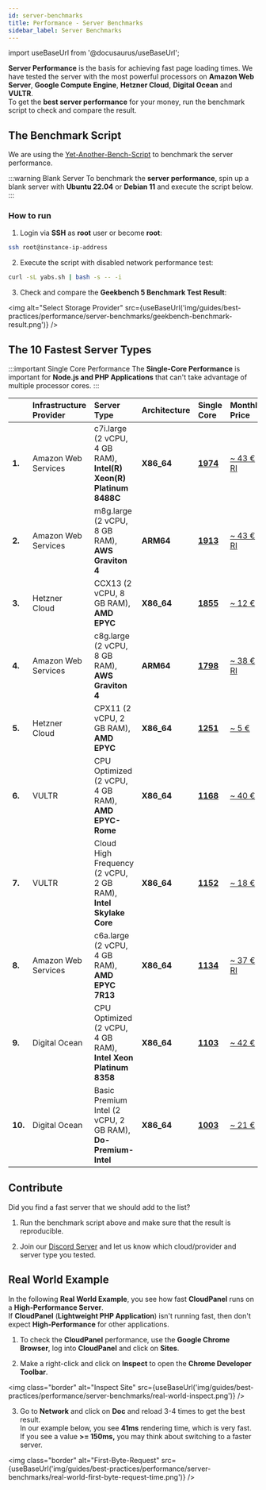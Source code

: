 ```yaml
---
id: server-benchmarks
title: Performance - Server Benchmarks
sidebar_label: Server Benchmarks
---
```


import useBaseUrl from '@docusaurus/useBaseUrl';

**Server Performance** is the basis for achieving fast page loading times. We have tested the server with the most powerful processors on
**Amazon Web Server**, **Google Compute Engine**, **Hetzner Cloud**, **Digital Ocean** and **VULTR**. <br />
To get the **best server performance** for your money, run the benchmark script to check and compare the result.

## The Benchmark Script

We are using the [Yet-Another-Bench-Script](https://github.com/masonr/yet-another-bench-script) to benchmark the server performance.

:::warning Blank Server
To benchmark the **server performance**, spin up a blank server with **Ubuntu 22.04** or **Debian 11** and execute the script below.
:::

### How to run

1. Login via **SSH** as **root** user or become **root**:

```bash
ssh root@instance-ip-address
```

2. Execute the script with disabled network performance test:

```bash
curl -sL yabs.sh | bash -s -- -i
```

3. Check and compare the **Geekbench 5 Benchmark Test Result**:

<img alt="Select Storage Provider" src={useBaseUrl('img/guides/best-practices/performance/server-benchmarks/geekbench-benchmark-result.png')} />

## The 10 Fastest Server Types

:::important Single Core Performance
The **Single-Core Performance** is important for **Node.js and PHP Applications** that can't take advantage of multiple processor cores.
:::

|         | Infrastructure Provider | Server Type                                                              | Architecture | Single Core                                               | Monthly Price                                                               |
|:--------|:------------------------|:-------------------------------------------------------------------------|:-------------|:----------------------------------------------------------|:----------------------------------------------------------------------------|
| **1.**  | Amazon Web Services     | c7i.large (2 vCPU, 4 GB RAM), <br /> **Intel(R) Xeon(R) Platinum 8488C** | **X86_64**   | [**1974**](https://browser.geekbench.com/v6/cpu/8970305)  | [~ 43 € RI](https://aws.amazon.com/ec2/pricing/reserved-instances/pricing/) |
| **2.**  | Amazon Web Services     | m8g.large (2 vCPU, 8 GB RAM), <br /> **AWS Graviton 4**                  | **ARM64**    | [**1913**](https://browser.geekbench.com/v6/cpu/8970151)  | [~ 43 € RI](https://aws.amazon.com/ec2/pricing/reserved-instances/pricing/) |
| **3.**  | Hetzner Cloud           | CCX13 (2 vCPU, 8 GB RAM), <br /> **AMD EPYC**                            | **X86_64**   | [**1855**](https://browser.geekbench.com/v6/cpu/8970901)  | [~ 12 €](https://www.hetzner.com/cloud#pricing)                             |
| **4.**  | Amazon Web Services     | c8g.large (2 vCPU, 8 GB RAM), <br /> **AWS Graviton 4**                  | **ARM64**    | [**1798**](https://browser.geekbench.com/v6/cpu/8970993)  | [~ 38 € RI](https://aws.amazon.com/ec2/pricing/reserved-instances/pricing/) |
| **5.**  | Hetzner Cloud           | CPX11 (2 vCPU, 2 GB RAM), <br /> **AMD EPYC**                    | **X86_64**   | [**1251**](https://browser.geekbench.com/v6/cpu/8970895)  | [~ 5 €](https://www.hetzner.com/cloud#pricing)                              |
| **6.**  | VULTR                   | CPU Optimized (2 vCPU, 4 GB RAM), <br /> **AMD EPYC-Rome**               | **X86_64**   | [**1168**](https://browser.geekbench.com/v5/cpu/16960835) | [~ 40 €](https://www.vultr.com/products/optimized-cloud-compute/)           |
| **7.**  | VULTR                   | Cloud High Frequency (2 vCPU, 2 GB RAM), **Intel Skylake Core**          | **X86_64**   | [**1152**](https://browser.geekbench.com/v5/cpu/16968212) | [~ 18 €](https://www.vultr.com/pricing/#cloud-compute/)                     
| **8.**  | Amazon Web Services     | c6a.large (2 vCPU, 4 GB RAM), <br /> **AMD EPYC 7R13**                   | **X86_64**   | [**1134**](https://browser.geekbench.com/v5/cpu/16964163) | [~ 37 € RI](https://aws.amazon.com/ec2/pricing/reserved-instances/pricing/) | |
| **9.**  | Digital Ocean           | CPU Optimized (2 vCPU, 4 GB RAM), <br /> **Intel Xeon Platinum 8358**    | **X86_64**   | [**1103**](https://browser.geekbench.com/v5/cpu/16960567) | [~ 42 €](https://www.digitalocean.com/products/droplets)                    |
| **10.** | Digital Ocean           | Basic Premium Intel (2 vCPU, 2 GB RAM), <br /> **Do-Premium-Intel**      | **X86_64**   | [**1003**](https://browser.geekbench.com/v5/cpu/16960667) | [~ 21 €](https://www.digitalocean.com/products/droplets)                    |


## Contribute

Did you find a fast server that we should add to the list?

1. Run the benchmark script above and make sure that the result is reproducible.

2. Join our [Discord Server](https://discord.cloudpanel.io/) and let us know which cloud/provider and server type you tested.

## Real World Example

In the following **Real World Example**, you see how fast **CloudPanel** runs on a **High-Performance Server**. <br />
If **CloudPanel** (**Lightweight PHP Application**) isn't running fast, then don't expect **High-Performance** for other applications.

1. To check the **CloudPanel** performance, use the **Google Chrome Browser**, log into **CloudPanel** and click on **Sites**.

2. Make a right-click and click on **Inspect** to open the **Chrome Developer Toolbar**.

<img class="border" alt="Inspect Site" src={useBaseUrl('img/guides/best-practices/performance/server-benchmarks/real-world-inspect.png')} />

3. Go to **Network** and click on **Doc** and reload 3-4 times to get the best result. <br />
In our example below, you see **41ms** rendering time, which is very fast. If you see a value **>= 150ms,** 
you may think about switching to a faster server.

<img class="border" alt="First-Byte-Request" src={useBaseUrl('img/guides/best-practices/performance/server-benchmarks/real-world-first-byte-request-time.png')} />




